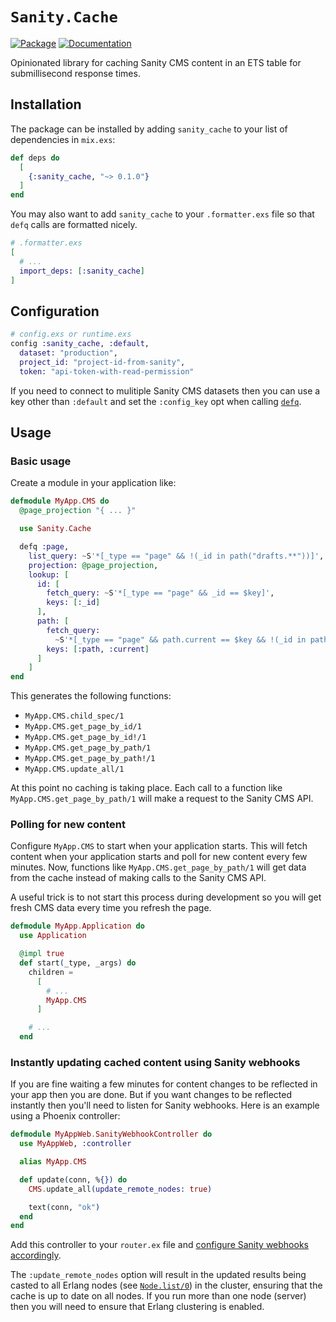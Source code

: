 # `Sanity.Cache`

[![Package](https://img.shields.io/badge/-Package-important)](https://hex.pm/packages/sanity_cache) [![Documentation](https://img.shields.io/badge/-Documentation-blueviolet)](https://hexdocs.pm/sanity_cache)

Opinionated library for caching Sanity CMS content in an ETS table for submillisecond response times.

## Installation

The package can be installed by adding `sanity_cache` to your list of dependencies in `mix.exs`:

```elixir
def deps do
  [
    {:sanity_cache, "~> 0.1.0"}
  ]
end
```

You may also want to add `sanity_cache` to your `.formatter.exs` file so that `defq` calls are formatted nicely.

```elixir
# .formatter.exs
[
  # ...
  import_deps: [:sanity_cache]
]
```

## Configuration

```elixir
# config.exs or runtime.exs
config :sanity_cache, :default,
  dataset: "production",
  project_id: "project-id-from-sanity",
  token: "api-token-with-read-permission"
```

If you need to connect to mulitiple Sanity CMS datasets then you can use a key other than `:default` and set the `:config_key` opt when calling [`defq`](https://hexdocs.pm/sanity_cache/Sanity.Cache.html#defq/2).

## Usage

### Basic usage

Create a module in your application like:

```elixir
defmodule MyApp.CMS do
  @page_projection "{ ... }"

  use Sanity.Cache

  defq :page,
    list_query: ~S'*[_type == "page" && !(_id in path("drafts.**"))]',
    projection: @page_projection,
    lookup: [
      id: [
        fetch_query: ~S'*[_type == "page" && _id == $key]',
        keys: [:_id]
      ],
      path: [
        fetch_query:
          ~S'*[_type == "page" && path.current == $key && !(_id in path("drafts.**"))]',
        keys: [:path, :current]
      ]
    ]
end
```

This generates the following functions:

* `MyApp.CMS.child_spec/1`
* `MyApp.CMS.get_page_by_id/1`
* `MyApp.CMS.get_page_by_id!/1`
* `MyApp.CMS.get_page_by_path/1`
* `MyApp.CMS.get_page_by_path!/1`
* `MyApp.CMS.update_all/1`

At this point no caching is taking place. Each call to a function like `MyApp.CMS.get_page_by_path/1` will make a request to the Sanity CMS API.

### Polling for new content

Configure `MyApp.CMS` to start when your application starts. This will fetch content when your application starts and poll for new content every few minutes. Now, functions like `MyApp.CMS.get_page_by_path/1` will get data from the cache instead of making calls to the Sanity CMS API.

A useful trick is to not start this process during development so you will get fresh CMS data every time you refresh the page.

```elixir
defmodule MyApp.Application do
  use Application

  @impl true
  def start(_type, _args) do
    children =
      [
        # ...
        MyApp.CMS
      ]

    # ...
  end
```

### Instantly updating cached content using Sanity webhooks

If you are fine waiting a few minutes for content changes to be reflected in your app then you are done. But if you want changes to be reflected instantly then you'll need to listen for Sanity webhooks. Here is an example using a Phoenix controller:

```elixir
defmodule MyAppWeb.SanityWebhookController do
  use MyAppWeb, :controller

  alias MyApp.CMS

  def update(conn, %{}) do
    CMS.update_all(update_remote_nodes: true)

    text(conn, "ok")
  end
end
```

Add this controller to your `router.ex` file and [configure Sanity webhooks accordingly](https://www.sanity.io/docs/webhooks).

The `:update_remote_nodes` option will result in the updated results being casted to all Erlang nodes (see [`Node.list/0`](https://hexdocs.pm/elixir/Node.html#list/0)) in the cluster, ensuring that the cache is up to date on all nodes. If you run more than one node (server) then you will need to ensure that Erlang clustering is enabled.
